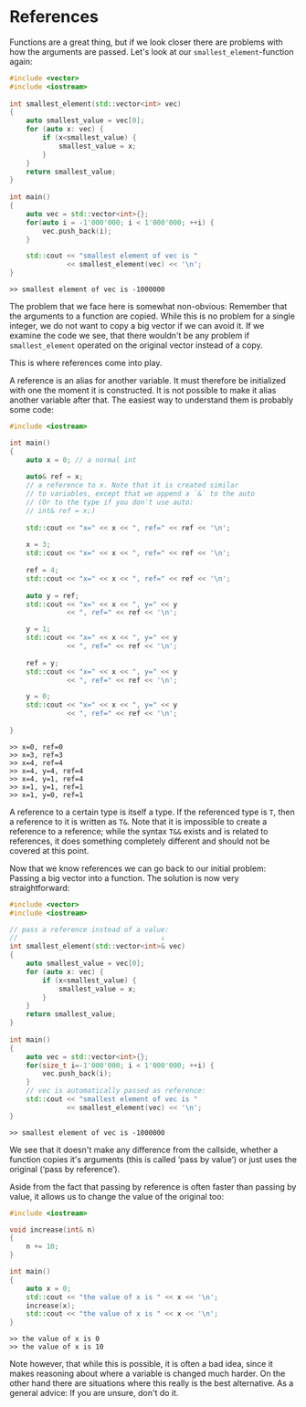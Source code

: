 References
==========

Functions are a great thing, but if we look closer there are problems with how the arguments are passed.
Let's look at our `smallest_element`-function again:

```cpp
#include <vector>
#include <iostream>
 
int smallest_element(std::vector<int> vec)
{
	auto smallest_value = vec[0];
	for (auto x: vec) {
		if (x<smallest_value) {
			smallest_value = x;
		}
	}
	return smallest_value;
}
 
int main()
{
	auto vec = std::vector<int>{};
	for(auto i = -1'000'000; i < 1'000'000; ++i) {
		vec.push_back(i);
	}

	std::cout << "smallest element of vec is "
	          << smallest_element(vec) << '\n';
}
```
```
>> smallest element of vec is -1000000
```

The problem that we face here is somewhat non-obvious: Remember that the arguments to a function are
copied. While this is no problem for a single integer, we do not want to copy a big vector if we can
avoid it. If we examine the code we see, that there wouldn't be any problem if `smallest_element`
operated on the original vector instead of a copy.

This is where references come into play.

A reference is an alias for another variable. It must therefore be initialized with one the moment it
is constructed. It is not possible to make it alias another variable after that.
The easiest way to understand them is probably some code:

```cpp
#include <iostream>

int main()
{
	auto x = 0; // a normal int
	
	auto& ref = x;
	// a reference to x. Note that it is created similar
	// to variables, except that we append a `&` to the auto
	// (Or to the type if you don't use auto:
	// int& ref = x;)
	
	std::cout << "x=" << x << ", ref=" << ref << '\n';
	
	x = 3;
	std::cout << "x=" << x << ", ref=" << ref << '\n';
	
	ref = 4;
	std::cout << "x=" << x << ", ref=" << ref << '\n';
	
	auto y = ref;
	std::cout << "x=" << x << ", y=" << y
	          << ", ref=" << ref << '\n';

	y = 1;
	std::cout << "x=" << x << ", y=" << y
	          << ", ref=" << ref << '\n';
	
	ref = y;
	std::cout << "x=" << x << ", y=" << y
	          << ", ref=" << ref << '\n';

	y = 0;
	std::cout << "x=" << x << ", y=" << y
	          << ", ref=" << ref << '\n';
	
}
```
```
>> x=0, ref=0
>> x=3, ref=3
>> x=4, ref=4
>> x=4, y=4, ref=4
>> x=4, y=1, ref=4
>> x=1, y=1, ref=1
>> x=1, y=0, ref=1
```

A reference to a certain type is itself a type. If the referenced type is `T`, then a reference to
it is written as `T&`. Note that it is impossible to create a reference to a reference; while the
syntax `T&&` exists and is related to references, it does something completely different and should
not be covered at this point.

Now that we know references we can go back to our initial problem: Passing a big vector into a
function. The solution is now very straightforward:

```cpp
#include <vector>
#include <iostream>

// pass a reference instead of a value:
//                                   ↓
int smallest_element(std::vector<int>& vec)
{
	auto smallest_value = vec[0];
	for (auto x: vec) {
		if (x<smallest_value) {
			smallest_value = x;
		}
	}
	return smallest_value;
}
 
int main()
{
	auto vec = std::vector<int>{};
	for(size_t i=-1'000'000; i < 1'000'000; ++i) {
		vec.push_back(i);
	}
	// vec is automatically passed as reference:
	std::cout << "smallest element of vec is "
	          << smallest_element(vec) << '\n';
}
```
```
>> smallest element of vec is -1000000
```

We see that it doesn't make any difference from the callside, whether a function copies it's arguments
(this is called ‘pass by value’) or just uses the original (‘pass by reference’).

Aside from the fact that passing by reference is often faster than passing by value, it allows us to
change the value of the original too:

```cpp
#include <iostream>

void increase(int& n)
{
	n += 10;
}

int main()
{
	auto x = 0;
	std::cout << "the value of x is " << x << '\n';
	increase(x);
	std::cout << "the value of x is " << x << '\n';
}
```
```
>> the value of x is 0
>> the value of x is 10
```

Note however, that while this is possible, it is often a bad idea, since it makes reasoning about where
a variable is changed much harder. On the other hand there are situations where this really is the best
alternative. As a general advice: If you are unsure, don't do it.

